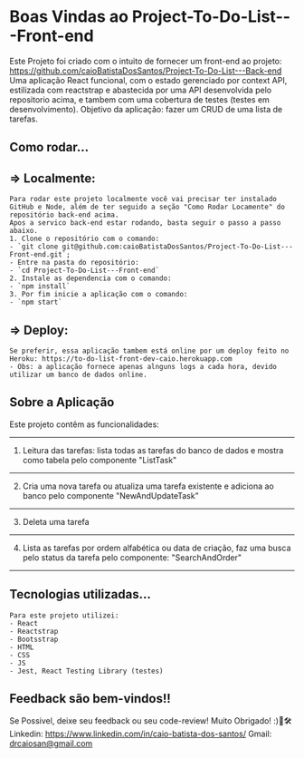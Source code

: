 # Boas Vindas ao Project-To-Do-List---Front-end

Este Projeto foi criado com o intuito de fornecer um front-end ao projeto: https://github.com/caioBatistaDosSantos/Project-To-Do-List---Back-end
Uma aplicação React funcional, com o estado gerenciado por context API, estilizada com reactstrap e abastecida por uma API desenvolvida pelo repositorio acima, e tambem com uma cobertura de testes (testes em desenvolvimento).
Objetivo da aplicação: fazer um CRUD de uma lista de tarefas.

## Como rodar...
  
  => Localmente:
  ---
    Para rodar este projeto localmente você vai precisar ter instalado GitHub e Node, além de ter seguido a seção "Como Rodar Locamente" do repositório back-end acima.
    Apos a servico back-end estar rodando, basta seguir o passo a passo abaixo.
    1. Clone o repositório com o comando:
    - `git clone git@github.com:caioBatistaDosSantos/Project-To-Do-List---Front-end.git`;
    - Entre na pasta do repositório:
    - `cd Project-To-Do-List---Front-end`
    2. Instale as dependencia com o comando:
    - `npm install`
    3. Por fim inicie a aplicação com o comando:
    - `npm start`
  
  => Deploy:
  ---
    Se preferir, essa aplicação tambem está online por um deploy feito no Heroku: https://to-do-list-front-dev-caio.herokuapp.com
    - Obs: a aplicação fornece apenas alnguns logs a cada hora, devido utilizar um banco de dados online.

 ## Sobre a Aplicação
 
 Este projeto contêm as funcionalidades:
 
   ---
   1. Leitura das tarefas: lista todas as tarefas do banco de dados e mostra como tabela pelo componente "ListTask"
   ---
   2. Cria uma nova tarefa ou atualiza uma tarefa existente e adiciona ao banco pelo componente "NewAndUpdateTask"
   ---
   3. Deleta uma tarefa
   ---
   4. Lista as tarefas por ordem alfabética ou data de criação, faz uma busca pelo status da tarefa pelo componente: "SearchAndOrder"
   ---

 
 ## Tecnologias utilizadas...
    Para este projeto utilizei:
    - React
    - Reactstrap
    - Bootsstrap
    - HTML
    - CSS
    - JS
    - Jest, React Testing Library (testes)
 
 
 ## Feedback são bem-vindos!!
 
   Se Possivel, deixe seu feedback ou seu code-review! Muito Obrigado! :)🤝🛠 
   Linkedin: https://www.linkedin.com/in/caio-batista-dos-santos/
   Gmail: drcaiosan@gmail.com
 
